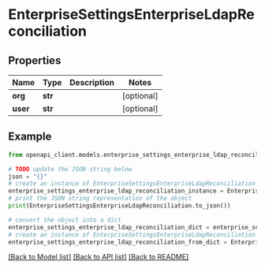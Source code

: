 # EnterpriseSettingsEnterpriseLdapReconciliation


## Properties

Name | Type | Description | Notes
------------ | ------------- | ------------- | -------------
**org** | **str** |  | [optional] 
**user** | **str** |  | [optional] 

## Example

```python
from openapi_client.models.enterprise_settings_enterprise_ldap_reconciliation import EnterpriseSettingsEnterpriseLdapReconciliation

# TODO update the JSON string below
json = "{}"
# create an instance of EnterpriseSettingsEnterpriseLdapReconciliation from a JSON string
enterprise_settings_enterprise_ldap_reconciliation_instance = EnterpriseSettingsEnterpriseLdapReconciliation.from_json(json)
# print the JSON string representation of the object
print(EnterpriseSettingsEnterpriseLdapReconciliation.to_json())

# convert the object into a dict
enterprise_settings_enterprise_ldap_reconciliation_dict = enterprise_settings_enterprise_ldap_reconciliation_instance.to_dict()
# create an instance of EnterpriseSettingsEnterpriseLdapReconciliation from a dict
enterprise_settings_enterprise_ldap_reconciliation_from_dict = EnterpriseSettingsEnterpriseLdapReconciliation.from_dict(enterprise_settings_enterprise_ldap_reconciliation_dict)
```
[[Back to Model list]](../README.md#documentation-for-models) [[Back to API list]](../README.md#documentation-for-api-endpoints) [[Back to README]](../README.md)


